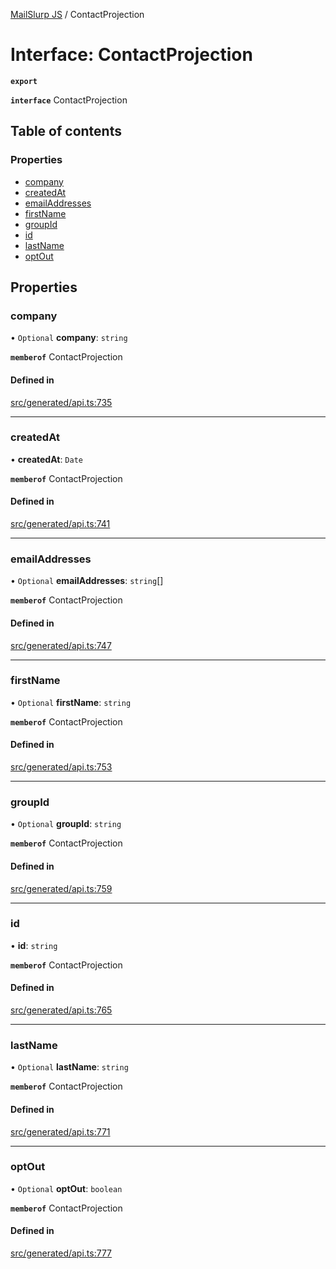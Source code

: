 [MailSlurp JS](../README.md) / ContactProjection

# Interface: ContactProjection

**`export`**

**`interface`** ContactProjection

## Table of contents

### Properties

- [company](ContactProjection.md#company)
- [createdAt](ContactProjection.md#createdat)
- [emailAddresses](ContactProjection.md#emailaddresses)
- [firstName](ContactProjection.md#firstname)
- [groupId](ContactProjection.md#groupid)
- [id](ContactProjection.md#id)
- [lastName](ContactProjection.md#lastname)
- [optOut](ContactProjection.md#optout)

## Properties

### company

• `Optional` **company**: `string`

**`memberof`** ContactProjection

#### Defined in

[src/generated/api.ts:735](https://github.com/mailslurp/mailslurp-client/blob/004c609/src/generated/api.ts#L735)

___

### createdAt

• **createdAt**: `Date`

**`memberof`** ContactProjection

#### Defined in

[src/generated/api.ts:741](https://github.com/mailslurp/mailslurp-client/blob/004c609/src/generated/api.ts#L741)

___

### emailAddresses

• `Optional` **emailAddresses**: `string`[]

**`memberof`** ContactProjection

#### Defined in

[src/generated/api.ts:747](https://github.com/mailslurp/mailslurp-client/blob/004c609/src/generated/api.ts#L747)

___

### firstName

• `Optional` **firstName**: `string`

**`memberof`** ContactProjection

#### Defined in

[src/generated/api.ts:753](https://github.com/mailslurp/mailslurp-client/blob/004c609/src/generated/api.ts#L753)

___

### groupId

• `Optional` **groupId**: `string`

**`memberof`** ContactProjection

#### Defined in

[src/generated/api.ts:759](https://github.com/mailslurp/mailslurp-client/blob/004c609/src/generated/api.ts#L759)

___

### id

• **id**: `string`

**`memberof`** ContactProjection

#### Defined in

[src/generated/api.ts:765](https://github.com/mailslurp/mailslurp-client/blob/004c609/src/generated/api.ts#L765)

___

### lastName

• `Optional` **lastName**: `string`

**`memberof`** ContactProjection

#### Defined in

[src/generated/api.ts:771](https://github.com/mailslurp/mailslurp-client/blob/004c609/src/generated/api.ts#L771)

___

### optOut

• `Optional` **optOut**: `boolean`

**`memberof`** ContactProjection

#### Defined in

[src/generated/api.ts:777](https://github.com/mailslurp/mailslurp-client/blob/004c609/src/generated/api.ts#L777)
